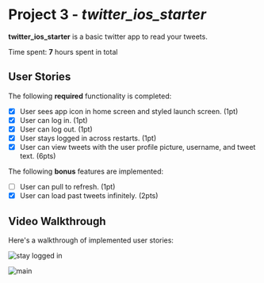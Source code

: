 # Project 3 - *twitter_ios_starter*

**twitter_ios_starter** is a basic twitter app to read your tweets.

Time spent: **7** hours spent in total

## User Stories

The following **required** functionality is completed:

- [x] User sees app icon in home screen and styled launch screen. (1pt)
- [x] User can log in. (1pt)
- [x] User can log out. (1pt)
- [x] User stays logged in across restarts. (1pt)
- [x] User can view tweets with the user profile picture, username, and tweet text. (6pts)

The following **bonus** features are implemented:

- [ ] User can pull to refresh. (1pt)
- [x] User can load past tweets infinitely. (2pts)

## Video Walkthrough

Here's a walkthrough of implemented user stories:

![stay logged in](https://media.giphy.com/media/Z3kplrT3UaglnBvcYJ/giphy.gif)

![main](https://media.giphy.com/media/INrxhTymPQO89xSrZv/giphy.gif)
